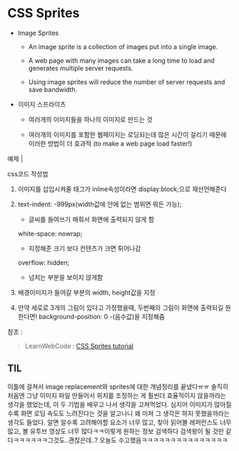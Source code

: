 # CSS Sprites


* Image Sprites

	* An image sprite is a collection of images put into a single image.

	* A web page with many images can take a long time to load and generates multiple server requests.

	* Using image sprites will reduce the number of server requests and save bandwidth.

* 이미지 스프라이츠

	* 여러개의 이미지들을 하나의 이미지로 만드는 것
	
	* 여러개의 이미지를 포함한 웹페이지는 로딩되는데 많은 시간이 걸리기 때문에 이러한 방법이 더 효과적 (to make a web page load faster!)


예제 | 

css코드 작성법

1. 이미지를 삽입시켜줄 태그가 inline속성이라면 display:block;으로 재선언해준다
2. text-indent: -999px(width값에 안에 없는 범위면 뭐든 가능);


	* 글씨를 들여쓰기 해줘서 화면에 출력되지 않게 함

	white-space: nowrap; 
	
	* 지정해준 크기 보다 컨텐츠가 크면 튀어나감
	
	overflow: hidden;  
	
	* 넘치는 부분을 보이지 않게함

3. 배경이미지가 들어갈 부분의 width, height값을 지정

4. 만약 세로로 3개의 그림이 있다고 가정했을때, 두번째의 그림이 화면에 출력되길 원한다면! background-position: 0 -(음수값)을 지정해줌


참조 : 

> LearnWebCode : [CSS Sprites tutorial](https://youtu.be/d-O5rYbJjr4)

## TIL

이틀에 걸쳐서 image replacement와 sprites에 대한 개념정리를 끝냈다ㅠㅠ 솔직히 처음엔 그냥 이미지 파일 만들어서 위치를 조정하는 게 훨씬더 효율적이지 않을까라는 생각을 했었는데, 이 두 기법을 배우고 나서 생각을 고쳐먹었다. 심지어 이미지가 많아질 수록 화면 로딩 속도도 느려진다는 것을 알고나니 왜 미쳐 그 생각은 하지 못했을까라는 생각도 들었다. 알면 알수록 고려해야할 요소가 너무 많고, 찾아 읽어볼 레퍼런스도 너무 많고, 볼 유투브 영상도 너무 많다ㅋㅋ이렇게 원하는 정보 검색하다 검색왕이 될 것만 같다ㅋㅋㅋㅋㅋㅋ그것도..괜찮은데..? 오늘도 수고했음ㅋㅋㅋㅋㅋㅋㅋㅋㅋㅋㅋㅋㅋㅋㅋ



	